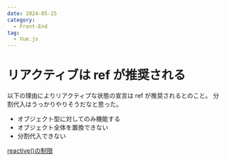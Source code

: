 ```yaml
---
date: 2024-05-15
category:
  - Front-End
tag:
  - Vue.js
---
```


# リアクティブは ref が推奨される

以下の理由によりリアクティブな状態の宣言は ref が推奨されるとのこと。
分割代入はうっかりやりそうだなと思った。

- オブジェクト型に対してのみ機能する
- オブジェクト全体を置換できない
- 分割代入できない

[reactive()の制限](https://ja.vuejs.org/guide/essentials/reactivity-fundamentals.html#limitations-of-reactive)
